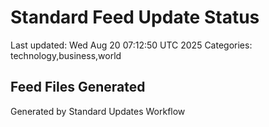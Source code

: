# Standard Feed Update Status
Last updated: Wed Aug 20 07:12:50 UTC 2025
Categories: technology,business,world

## Feed Files Generated

Generated by Standard Updates Workflow
